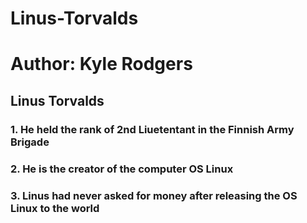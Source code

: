 # Linus-Torvalds
# Author: Kyle Rodgers
## Linus Torvalds
### 1. He held the rank of 2nd Liuetentant in the Finnish Army Brigade
### 2. He is the creator of the computer OS Linux
### 3. Linus had never asked for money after releasing the OS Linux to the world
